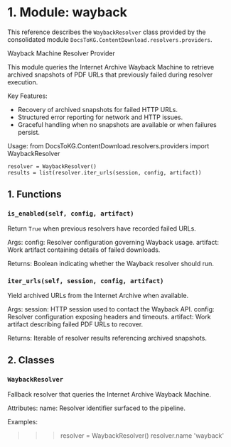 # 1. Module: wayback

This reference describes the ``WaybackResolver`` class provided by the consolidated module ``DocsToKG.ContentDownload.resolvers.providers``.

Wayback Machine Resolver Provider

This module queries the Internet Archive Wayback Machine to retrieve archived
snapshots of PDF URLs that previously failed during resolver execution.

Key Features:
- Recovery of archived snapshots for failed HTTP URLs.
- Structured error reporting for network and HTTP issues.
- Graceful handling when no snapshots are available or when failures persist.

Usage:
    from DocsToKG.ContentDownload.resolvers.providers import WaybackResolver

    resolver = WaybackResolver()
    results = list(resolver.iter_urls(session, config, artifact))

## 1. Functions

### `is_enabled(self, config, artifact)`

Return ``True`` when previous resolvers have recorded failed URLs.

Args:
config: Resolver configuration governing Wayback usage.
artifact: Work artifact containing details of failed downloads.

Returns:
Boolean indicating whether the Wayback resolver should run.

### `iter_urls(self, session, config, artifact)`

Yield archived URLs from the Internet Archive when available.

Args:
session: HTTP session used to contact the Wayback API.
config: Resolver configuration exposing headers and timeouts.
artifact: Work artifact describing failed PDF URLs to recover.

Returns:
Iterable of resolver results referencing archived snapshots.

## 2. Classes

### `WaybackResolver`

Fallback resolver that queries the Internet Archive Wayback Machine.

Attributes:
name: Resolver identifier surfaced to the pipeline.

Examples:
>>> resolver = WaybackResolver()
>>> resolver.name
'wayback'
